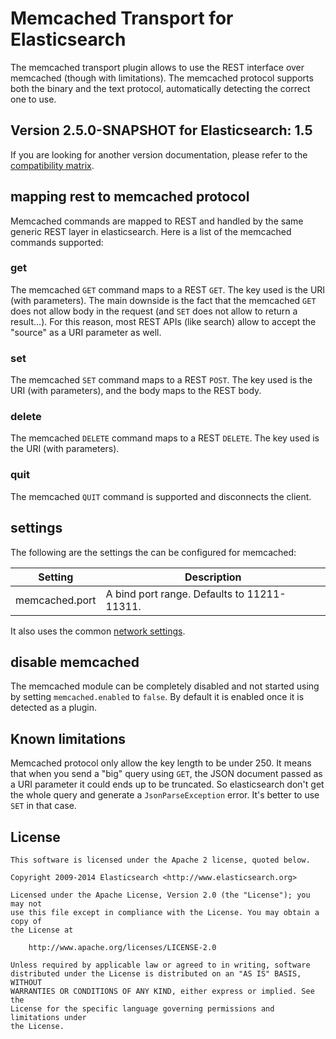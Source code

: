 Memcached Transport for Elasticsearch
==================================

The memcached transport plugin allows to use the REST interface over memcached (though with limitations).
The memcached protocol supports both the binary and the text protocol, automatically detecting the correct one to use.

## Version 2.5.0-SNAPSHOT for Elasticsearch: 1.5

If you are looking for another version documentation, please refer to the 
[compatibility matrix](http://github.com/elasticsearch/elasticsearch-transport-memcached#memcached-transport-for-elasticsearch).


## mapping rest to memcached protocol

Memcached commands are mapped to REST and handled by the same generic REST layer in elasticsearch. Here is a list of the 
memcached commands supported:

### get

The memcached `GET` command maps to a REST `GET`. The key used is the URI (with parameters). The main downside is the 
fact that the memcached `GET` does not allow body in the request (and `SET` does not allow to return a result...). 
For this reason, most REST APIs (like search) allow to accept the "source" as a URI parameter as well.

### set

The memcached `SET` command maps to a REST `POST`. The key used is the URI (with parameters), and the body maps to the REST body.

### delete

The memcached `DELETE` command maps to a REST `DELETE`. The key used is the URI (with parameters).

### quit

The memcached `QUIT` command is supported and disconnects the client.

## settings

The following are the settings the can be configured for memcached:


|       Setting      |                        Description                                 |
|--------------------|--------------------------------------------------------------------|
| memcached.port     | A bind port range. Defaults to 11211-11311.                        |

It also uses the common [network settings](http://www.elasticsearch.org/guide/en/elasticsearch/reference/master/modules-network.html).

## disable memcached

The memcached module can be completely disabled and not started using by setting `memcached.enabled` to `false`.
By default it is enabled once it is detected as a plugin.

## Known limitations

Memcached protocol only allow the key length to be under 250. It means that when you send a "big" query using `GET`,
the JSON document passed as a URI parameter it could ends up to be truncated.
So elasticsearch don't get the whole query and generate a `JsonParseException` error.
It's better to use `SET` in that case.

License
-------

    This software is licensed under the Apache 2 license, quoted below.

    Copyright 2009-2014 Elasticsearch <http://www.elasticsearch.org>

    Licensed under the Apache License, Version 2.0 (the "License"); you may not
    use this file except in compliance with the License. You may obtain a copy of
    the License at

        http://www.apache.org/licenses/LICENSE-2.0

    Unless required by applicable law or agreed to in writing, software
    distributed under the License is distributed on an "AS IS" BASIS, WITHOUT
    WARRANTIES OR CONDITIONS OF ANY KIND, either express or implied. See the
    License for the specific language governing permissions and limitations under
    the License.
